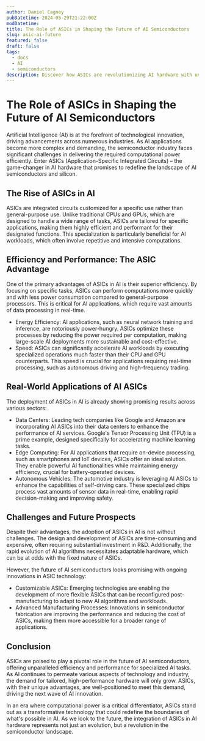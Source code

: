 ```yaml
---
author: Daniel Cagney
pubDatetime: 2024-05-29T21:22:00Z
modDatetime:
title: The Role of ASICs in Shaping the Future of AI Semiconductors
slug: asic-ai-future
featured: false
draft: false
tags:
  - docs
  - AI
  - semiconductors
description: Discover how ASICs are revolutionizing AI hardware with unmatched efficiency and performance in our latest blog post.
---
```


# The Role of ASICs in Shaping the Future of AI Semiconductors

Artificial Intelligence (AI) is at the forefront of technological innovation, driving advancements across numerous industries. As AI applications become more complex and demanding, the semiconductor industry faces significant challenges in delivering the required computational power efficiently. Enter ASICs (Application-Specific Integrated Circuits) – the game-changer in AI hardware that promises to redefine the landscape of AI semiconductors and silicon.

## The Rise of ASICs in AI

ASICs are integrated circuits customized for a specific use rather than general-purpose use. Unlike traditional CPUs and GPUs, which are designed to handle a wide range of tasks, ASICs are tailored for specific applications, making them highly efficient and performant for their designated functions. This specialization is particularly beneficial for AI workloads, which often involve repetitive and intensive computations.

## Efficiency and Performance: The ASIC Advantage

One of the primary advantages of ASICs in AI is their superior efficiency. By focusing on specific tasks, ASICs can perform computations more quickly and with less power consumption compared to general-purpose processors. This is critical for AI applications, which require vast amounts of data processing in real-time.

- Energy Efficiency: AI applications, such as neural network training and inference, are notoriously power-hungry. ASICs optimize these processes by reducing the power required per computation, making large-scale AI deployments more sustainable and cost-effective.
- Speed: ASICs can significantly accelerate AI workloads by executing specialized operations much faster than their CPU and GPU counterparts. This speed is crucial for applications requiring real-time processing, such as autonomous driving and high-frequency trading.

## Real-World Applications of AI ASICs

The deployment of ASICs in AI is already showing promising results across various sectors:

- Data Centers: Leading tech companies like Google and Amazon are incorporating AI ASICs into their data centers to enhance the performance of AI services. Google's Tensor Processing Unit (TPU) is a prime example, designed specifically for accelerating machine learning tasks.
- Edge Computing: For AI applications that require on-device processing, such as smartphones and IoT devices, ASICs offer an ideal solution. They enable powerful AI functionalities while maintaining energy efficiency, crucial for battery-operated devices.
- Autonomous Vehicles: The automotive industry is leveraging AI ASICs to enhance the capabilities of self-driving cars. These specialized chips process vast amounts of sensor data in real-time, enabling rapid decision-making and improving safety.

## Challenges and Future Prospects

Despite their advantages, the adoption of ASICs in AI is not without challenges. The design and development of ASICs are time-consuming and expensive, often requiring substantial investment in R&D. Additionally, the rapid evolution of AI algorithms necessitates adaptable hardware, which can be at odds with the fixed nature of ASICs.

However, the future of AI semiconductors looks promising with ongoing innovations in ASIC technology:

- Customizable ASICs: Emerging technologies are enabling the development of more flexible ASICs that can be reconfigured post-manufacturing to adapt to new AI algorithms and workloads.
- Advanced Manufacturing Processes: Innovations in semiconductor fabrication are improving the performance and reducing the cost of ASICs, making them more accessible for a broader range of applications.

## Conclusion

ASICs are poised to play a pivotal role in the future of AI semiconductors, offering unparalleled efficiency and performance for specialized AI tasks. As AI continues to permeate various aspects of technology and industry, the demand for tailored, high-performance hardware will only grow. ASICs, with their unique advantages, are well-positioned to meet this demand, driving the next wave of AI innovation.

In an era where computational power is a critical differentiator, ASICs stand out as a transformative technology that could redefine the boundaries of what's possible in AI. As we look to the future, the integration of ASICs in AI hardware represents not just an evolution, but a revolution in the semiconductor landscape.
